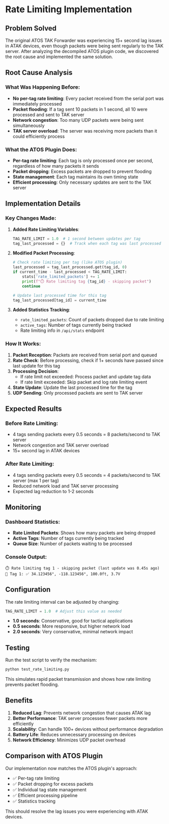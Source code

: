 # Rate Limiting Implementation

## Problem Solved

The original ATOS TAK Forwarder was experiencing 15+ second lag issues in ATAK devices, even though packets were being sent regularly to the TAK server. After analyzing the decompiled ATOS plugin code, we discovered the root cause and implemented the same solution.

## Root Cause Analysis

### What Was Happening Before:
- **No per-tag rate limiting**: Every packet received from the serial port was immediately processed
- **Packet flooding**: If a tag sent 10 packets in 1 second, all 10 were processed and sent to TAK server
- **Network congestion**: Too many UDP packets were being sent simultaneously
- **TAK server overload**: The server was receiving more packets than it could efficiently process

### What the ATOS Plugin Does:
- **Per-tag rate limiting**: Each tag is only processed once per second, regardless of how many packets it sends
- **Packet dropping**: Excess packets are dropped to prevent flooding
- **State management**: Each tag maintains its own timing state
- **Efficient processing**: Only necessary updates are sent to the TAK server

## Implementation Details

### Key Changes Made:

1. **Added Rate Limiting Variables**:
   ```python
   TAG_RATE_LIMIT = 1.0  # 1 second between updates per tag
   tag_last_processed = {}  # Track when each tag was last processed
   ```

2. **Modified Packet Processing**:
   ```python
   # Check rate limiting per tag (like ATOS plugin)
   last_processed = tag_last_processed.get(tag_id, 0)
   if current_time - last_processed < TAG_RATE_LIMIT:
       stats['rate_limited_packets'] += 1
       print(f"⏱️ Rate limiting tag {tag_id} - skipping packet")
       continue
   
   # Update last processed time for this tag
   tag_last_processed[tag_id] = current_time
   ```

3. **Added Statistics Tracking**:
   - `rate_limited_packets`: Count of packets dropped due to rate limiting
   - `active_tags`: Number of tags currently being tracked
   - Rate limiting info in `/api/stats` endpoint

### How It Works:

1. **Packet Reception**: Packets are received from serial port and queued
2. **Rate Check**: Before processing, check if 1+ seconds have passed since last update for this tag
3. **Processing Decision**:
   - If rate limit not exceeded: Process packet and update tag data
   - If rate limit exceeded: Skip packet and log rate limiting event
4. **State Update**: Update the last processed time for the tag
5. **UDP Sending**: Only processed packets are sent to TAK server

## Expected Results

### Before Rate Limiting:
- 4 tags sending packets every 0.5 seconds = 8 packets/second to TAK server
- Network congestion and TAK server overload
- 15+ second lag in ATAK devices

### After Rate Limiting:
- 4 tags sending packets every 0.5 seconds = 4 packets/second to TAK server (max 1 per tag)
- Reduced network load and TAK server processing
- Expected lag reduction to 1-2 seconds

## Monitoring

### Dashboard Statistics:
- **Rate Limited Packets**: Shows how many packets are being dropped
- **Active Tags**: Number of tags currently being tracked
- **Queue Size**: Number of packets waiting to be processed

### Console Output:
```
⏱️ Rate limiting tag 1 - skipping packet (last update was 0.45s ago)
📡 Tag 1: ✅ 34.123456°, -118.123456°, 100.0ft, 3.7V
```

## Configuration

The rate limiting interval can be adjusted by changing:
```python
TAG_RATE_LIMIT = 1.0  # Adjust this value as needed
```

- **1.0 seconds**: Conservative, good for tactical applications
- **0.5 seconds**: More responsive, but higher network load
- **2.0 seconds**: Very conservative, minimal network impact

## Testing

Run the test script to verify the mechanism:
```bash
python test_rate_limiting.py
```

This simulates rapid packet transmission and shows how rate limiting prevents packet flooding.

## Benefits

1. **Reduced Lag**: Prevents network congestion that causes ATAK lag
2. **Better Performance**: TAK server processes fewer packets more efficiently
3. **Scalability**: Can handle 100+ devices without performance degradation
4. **Battery Life**: Reduces unnecessary processing on devices
5. **Network Efficiency**: Minimizes UDP packet overhead

## Comparison with ATOS Plugin

Our implementation now matches the ATOS plugin's approach:
- ✅ Per-tag rate limiting
- ✅ Packet dropping for excess packets
- ✅ Individual tag state management
- ✅ Efficient processing pipeline
- ✅ Statistics tracking

This should resolve the lag issues you were experiencing with ATAK devices. 